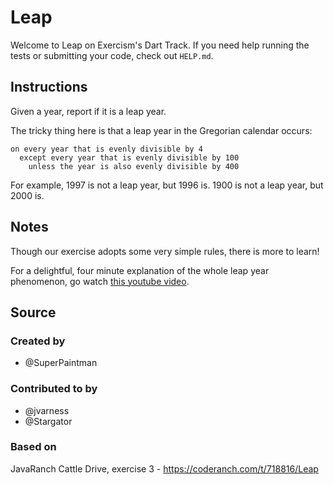 # Leap

Welcome to Leap on Exercism's Dart Track.
If you need help running the tests or submitting your code, check out `HELP.md`.

## Instructions

Given a year, report if it is a leap year.

The tricky thing here is that a leap year in the Gregorian calendar occurs:

```text
on every year that is evenly divisible by 4
  except every year that is evenly divisible by 100
    unless the year is also evenly divisible by 400
```

For example, 1997 is not a leap year, but 1996 is.  1900 is not a leap
year, but 2000 is.

## Notes

Though our exercise adopts some very simple rules, there is more to
learn!

For a delightful, four minute explanation of the whole leap year
phenomenon, go watch [this youtube video][video].

[video]: https://www.youtube.com/watch?v=xX96xng7sAE

## Source

### Created by

- @SuperPaintman

### Contributed to by

- @jvarness
- @Stargator

### Based on

JavaRanch Cattle Drive, exercise 3 - https://coderanch.com/t/718816/Leap